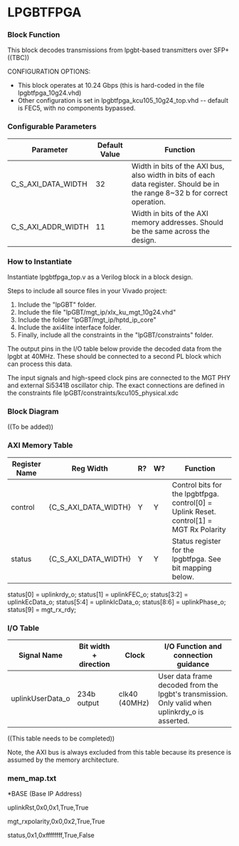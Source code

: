 # LPGBTFPGA

### Block Function
This block decodes transmissions from lpgbt-based transmitters over SFP+
((TBC))

CONFIGURATION OPTIONS:
* This block operates at 10.24 Gbps (this is hard-coded in the file lpgbtfpga_10g24.vhd)
* Other configuration is set in lpgbtfpga_kcu105_10g24_top.vhd -- default is FEC5, with no components bypassed.

### Configurable Parameters

| Parameter     | Default Value	          | Function  |
| ------------- | ----------------------- | ------- |
| C_S_AXI_DATA_WIDTH        | 32    | Width in bits of the AXI bus, also width in bits of each data register. Should be in the range 8~32 b for correct operation. |
| C_S_AXI_ADDR_WIDTH        | 11  | Width in bits of the AXI memory addresses. Should be the same across the design. | 

### How to Instantiate
Instantiate lpgbtfpga_top.v as a Verilog block in a block design.

Steps to include all source files in your Vivado project:
1. Include the "lpGBT" folder.
2. Include the file "lpGBT/mgt_ip/xlx_ku_mgt_10g24.vhd"
3. Include the folder "lpGBT/mgt_ip/hptd_ip_core"
4. Include the axi4lite interface folder.
5. Finally, include all the constraints in the "lpGBT/constraints" folder.

The output pins in the I/O table below provide the decoded data from the lpgbt at 40MHz. These should be connected to a second PL block which can process this data.

The input signals and high-speed clock pins are connected to the MGT PHY and external Si5341B oscillator chip. The exact connections are defined in the constraints file lpGBT/constraints/kcu105_physical.xdc


### Block Diagram

((To be added))


### AXI Memory Table 

| Register Name       | Reg Width          | R? | W?   | Function |
| -------------     | -------------------- | ---- | ---- | ------------------------------------ | 
| control       | {C_S_AXI_DATA_WIDTH}    | Y | Y | Control bits for the lpgbtfpga. control[0] = Uplink Reset. control[1] = MGT Rx Polarity |
| status       | {C_S_AXI_DATA_WIDTH}    | Y | Y | Status register for the lpgbtfpga. See bit mapping below. |

status[0] = uplinkrdy_o;
status[1] = uplinkFEC_o;
status[3:2] = uplinkEcData_o;
status[5:4] = uplinkIcData_o;
status[8:6] = uplinkPhase_o;
status[9] = mgt_rx_rdy;


### I/O Table 

| Signal Name       | Bit width + direction          | Clock   | I/O Function and connection guidance |
| -------------     | ------------------------------ | ------- | ------------------------------------ | 
| uplinkUserData_o        | 234b output    | clk40 (40MHz) | User data frame decoded from the lpgbt's transmission. Only valid when uplinkrdy_o is asserted. |

((This table needs to be completed))

Note, the AXI bus is always excluded from this table because its presence is assumed by the memory architecture.

### mem_map.txt

*BASE (Base IP Address)

uplinkRst,0x0,0x1,True,True

mgt_rxpolarity,0x0,0x2,True,True

status,0x1,0xffffffff,True,False